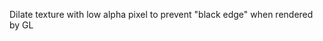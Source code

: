 <!--
 * @Author: GT<caogtaa@gmail.com>
 * @Date: 2021-05-07 12:07:31
 * @LastEditors: GT<caogtaa@gmail.com>
 * @LastEditTime: 2021-05-07 12:08:00
-->
Dilate texture with low alpha pixel to prevent "black edge" when rendered by GL
